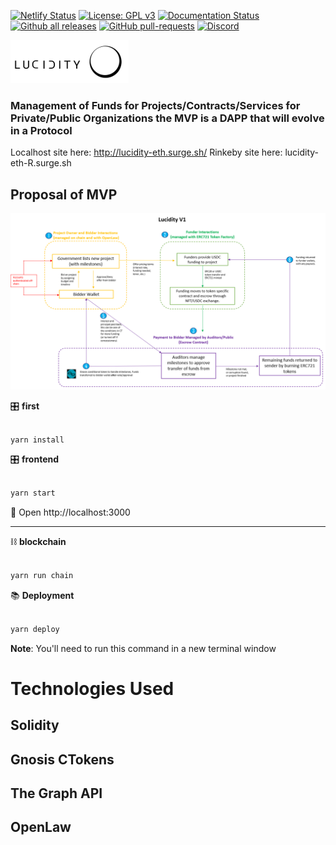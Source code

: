 [![Netlify Status](https://api.netlify.com/api/v1/badges/c8cd1e9c-ceb5-4925-87fd-fdc7f9d8424b/deploy-status)](https://app.netlify.com/sites/tender-benz-6b658e/deploys)
[![License: GPL v3](https://img.shields.io/badge/License-GPL%20v3-blue.svg)](https://github.com/LucidityDev/DFTP-core/blob/master/LICENSE)
[![Documentation Status](https://readthedocs.org/projects/ansicolortags/badge/?version=latest)](http://ansicolortags.readthedocs.io/?badge=latest)
[![Github all releases](https://img.shields.io/github/downloads/Naereen/StrapDown.js/total.svg)](https://GitHub.com/Naereen/StrapDown.js/releases/)
[![GitHub pull-requests](https://img.shields.io/github/issues-pr/Naereen/StrapDown.js.svg)](https://GitHub.com/Naereen/StrapDown.js/pull/)
[![Discord](https://img.shields.io/discord/591914197219016707.svg?label=&logo=discord&logoColor=ffffff&color=7389D8&labelColor=6A7EC2)](https://discord.gg/RD6xqv)



![alt text](https://github.com/LucidityDev/DFTP-core/blob/master/research/LogoLucidity.png?raw=true)

### Management of Funds for Projects/Contracts/Services for Private/Public Organizations the MVP is a DAPP that will evolve in a Protocol 
Localhost site here: http://lucidity-eth.surge.sh/
Rinkeby site here: lucidity-eth-R.surge.sh

## Proposal of MVP

![alt text](https://github.com/LucidityDev/DFTP-core/blob/master/research/proposal.png?raw=true)


🎛 <b>first</b>

```bash

yarn install

```

🎛 <b>frontend</b>

```bash

yarn start

```

📱 Open http://localhost:3000

---

⛓ <b>blockchain</b>

```bash

yarn run chain

```

📚 <b>Deployment</b>

```bash

yarn deploy

```

**Note**: You'll need to run this command in a new terminal window


# Technologies Used

## Solidity
## Gnosis CTokens
## The Graph API
## OpenLaw

